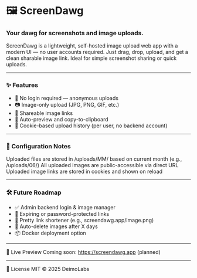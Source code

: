 # 🖼️ ScreenDawg
### Your dawg for screenshots and image uploads.

ScreenDawg is a lightweight, self-hosted image upload web app with a modern UI — no user accounts required. Just drag, drop, upload, and get a clean sharable image link. Ideal for simple screenshot sharing or quick uploads.

---

### ✨ Features
- 🚫 No login required — anonymous uploads
- 📷 Image-only upload (JPG, PNG, GIF, etc.)
- 🔗 Shareable image links
- 🧠 Auto-preview and copy-to-clipboard
- 🍪 Cookie-based upload history (per user, no backend account)

---

### 🔧 Configuration Notes
Uploaded files are stored in /uploads/MM/ based on current month (e.g., /uploads/06/)
All uploaded images are public-accessible via direct URL
Uploaded image links are stored in cookies and shown on reload

---

### 🛠 Future Roadmap
- ✅ Admin backend login & image manager
- 🔐 Expiring or password-protected links
- 🔗 Pretty link shortener (e.g., screendawg.app/image.png)
- 🧹 Auto-delete images after X days
- 📦 Docker deployment option

---

👀 Live Preview
Coming soon: https://screendawg.app (planned)

---

📄 License
MIT © 2025 DeimoLabs
